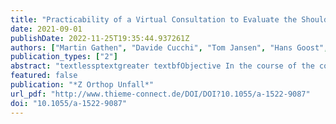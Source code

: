 ```yaml
---
title: "Practicability of a Virtual Consultation to Evaluate the Shoulder Joint"
date: 2021-09-01
publishDate: 2022-11-25T19:35:44.937261Z
authors: ["Martin Gathen", "Davide Cucchi", "Tom Jansen", "Hans Goost", "Frank Alexander Schildberg", "Christof Burger", "Dieter Christian Wirtz", "Koroush Kabir", "Kristian Welle"]
publication_types: ["2"]
abstract: "textlessptextgreater textbfObjective In the course of the corona pandemic, resource conservation and the protection of further infections have made it necessary to break new ground in the organisation of orthopaedic and trauma surgery consultations. One solution is consistent digitisation and the offer of video consultation hours. In this study, non-contact examination of patients with shoulder disorders is described and critically examined.textless/ptextgreater textlessptextgreater textbfMethods Thirty patients who presented with pathologies of the shoulder joint in a university outpatient clinic were subjected to a physical examination in a conventional and contactless manner. The data obtained on mobility, function and provocation test of both examinations were compared to draw conclusions about the virtual feasibility.textless/ptextgreater textlessptextgreater textbfResults 46% of the patients suffered from a traumatic shoulder lesion, and 54% showed degenerative lesions. The assessment of mobility showed a high correlation of 70 – 90% between the two examinations. Common tests to evaluate the supraspinatus, infraspinatus, subscapularis and the long head of the biceps could be adequately performed in a contactless version by more than three quarters of the patients, but with low-to-moderate performance values.textless/ptextgreater textlessptextgreater textbfConclusion Contact-less examination is particularly disadvantageous when evaluating stability criteria. For the medical history and functional test, there were no significant differences between the classic consultation and contactless consultation. Although virtual consultation is a widespread and valuable addition in pandemic times, it cannot replace a safe assessment and indication by personal examination.textless/ptextgreater"
featured: false
publication: "*Z Orthop Unfall*"
url_pdf: "http://www.thieme-connect.de/DOI/DOI?10.1055/a-1522-9087"
doi: "10.1055/a-1522-9087"
---
```


